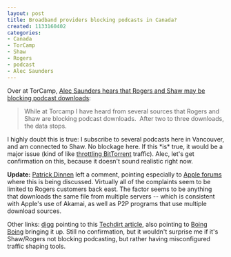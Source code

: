 ```yaml
--- 
layout: post
title: Broadband providers blocking podcasts in Canada?
created: 1133160402
categories: 
- Canada
- TorCamp
- Shaw
- Rogers
- podcast
- Alec Saunders
---
```

<p>Over at TorCamp, <a href="http://saunderslog.com/2005/11/26/rogers-blocking-podcasts/">Alec Saunders hears that Rogers and Shaw may be blocking podcast downloads</a>:</p>  <blockquote>While at Torcamp I have heard from several sources that Rogers and Shaw are blocking podcast downloads.&nbsp; After two to three downloads, the data stops.</blockquote>  <p>I highly doubt this is true: I subscribe to several podcasts here in Vancouver, and am connected to Shaw. No blockage here. If this *is* true, it would be a major issue (kind of like <a href="/node/1378">throttling BitTorrent</a> traffic). Alec, let's get confirmation on this, because it doesn't sound realistic right now.</p><p><strong>Update:</strong> <a href="http://www.hogtownconsulting.com/" target="_self">Patrick Dinnen</a> left a comment, pointing especially to <a href="http://discussions.apple.com/thread.jspa?threadID=239295&tstart=0" target="_self">Apple forums</a> where this is being discussed. Virtually all of the complaints seem to be limited to Rogers customers back east. The factor seems to be anything that downloads the same file from multiple servers -- which is consistent with Apple's use of Akamai, as well as P2P programs that use multiple download sources.</p><p>Other links: <a href="http://digg.com/links/Rogers_blocking_podcast_downloads_" target="_self">digg</a> pointing to this <a href="http://techdirt.com/articles/20051121/0117243_F.shtml" target="_self">Techdirt article</a>, also pointing to <a href="http://www.boingboing.net/2005/11/20/canadian_isp_blockin.html" target="_self">Boing Boing</a> bringing it up. Still no confirmation, but it wouldn't surprise me if it's Shaw/Rogers not blocking podcasting, but rather having misconfigured traffic shaping tools.<br /> </p>

